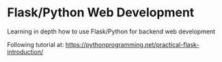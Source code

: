 # Flask/Python Web Development

Learning in depth how to use Flask/Python for backend web development

Following tutorial at:
https://pythonprogramming.net/practical-flask-introduction/
